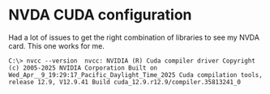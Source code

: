 # NVDA CUDA configuration

Had a lot of issues to get the right combination of libraries to see my NVDA card. This one works for me. 

`C:\> nvcc --version 
nvcc: NVIDIA (R) Cuda compiler driver
Copyright (c) 2005-2025 NVIDIA Corporation
Built on Wed_Apr__9_19:29:17_Pacific_Daylight_Time_2025
Cuda compilation tools, release 12.9, V12.9.41
Build cuda_12.9.r12.9/compiler.35813241_0`
